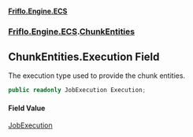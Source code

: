 #### [Friflo.Engine.ECS](index.md 'index')
### [Friflo.Engine.ECS](Friflo.Engine.ECS.md 'Friflo.Engine.ECS').[ChunkEntities](ChunkEntities.md 'Friflo.Engine.ECS.ChunkEntities')

## ChunkEntities.Execution Field

The execution type used to provide the chunk entities.

```csharp
public readonly JobExecution Execution;
```

#### Field Value
[JobExecution](JobExecution.md 'Friflo.Engine.ECS.JobExecution')